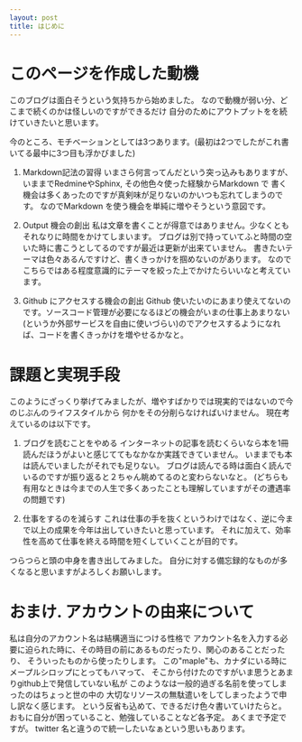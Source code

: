 ```yaml
---
layout: post
title: はじめに
---
```


# このページを作成した動機

このブログは面白そうという気持ちから始めました。
なので動機が弱い分、どこまで続くのかは怪しいのですができるだけ
自分のためにアウトプットをを続けていきたいと思います。

今のところ、モチベーションとしては3つあります。(最初は2つでしたがこれ書いてる最中に3つ目も浮かびました)

1. Markdown記法の習得
いまさら何言ってんだという突っ込みもありますが、いままでRedmineやSphinx, その他色々使った経験からMarkdown で
書く機会は多くあったのですが真剣味が足りないのかいつも忘れてしまうのです。
なのでMarkdown を使う機会を単純に増やそうという意図です。

2. Output 機会の創出
私は文章を書くことが得意ではありません。少なくともそれなりに時間をかけてしまいます。
ブログは別で持っていてふと時間の空いた時に書こうとしてるのですが最近は更新が出来ていません。
書きたいテーマは色々あるんですけど、書くきっかけを掴めないのがあります。
なのでこちらではある程度意識的にテーマを絞った上でかけたらいいなと考えています。

3. Github にアクセスする機会の創出
Github 使いたいのにあまり使えてないのです。ソースコード管理が必要になるほどの機会がいまの仕事上あまりない
(というか外部サービスを自由に使いづらい)のでアクセスするようになれば、コードを書くきっかけを増やせるかなと。

# 課題と実現手段

このようにざっくり挙げてみましたが、増やすばかりでは現実的ではないので今のじぶんのライフスタイルから
何かをその分削らなければいけません。
現在考えているのは以下です。

1. ブログを読むことをやめる
インターネットの記事を読むくらいなら本を1冊読んだほうがよいと感じててもなかなか実践できていません。
いままでも本は読んでいましたがそれでも足りない。
ブログは読んでる時は面白く読んでいるのですが振り返ると２ちゃん眺めてるのと変わらないなと。
(どちらも有用なときは今までの人生で多くあったことも理解していますがその遭遇率の問題です)

2. 仕事をするのを減らす
これは仕事の手を抜くというわけではなく、逆に今まで以上の成果を今年は出していきたいと思っています。
それに加えて、効率性を高めて仕事を終える時間を短くしていくことが目的です。

つらつらと頭の中身を書き出してみました。
自分に対する備忘録的なものが多くなると思いますがよろしくお願いします。

# おまけ. アカウントの由来について

私は自分のアカウント名は結構適当につける性格で
アカウント名を入力する必要に迫られた時に、その時目の前にあるものだったり、関心のあることだったり、
そういったものから使ったりします。
この"maple"も、カナダにいる時にメープルシロップにとってもハマって、
そこから付けたのですがいま思うとあまりgithub上で発信していない私が
このようなは一般的過ぎる名前を使ってしまったのはちょっと世の中の
大切なリソースの無駄遣いをしてしまったようで申し訳なく感じます。
という反省も込めて、できるだけ色々書いていけたらと。おもに自分が困っていること、勉強していることなど各予定。
あくまで予定ですが。
twitter 名と違うので統一したいなぁという思いもあります。
